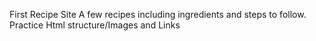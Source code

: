 First Recipe Site
A few recipes including ingredients and steps to follow.
Practice Html structure/Images and Links
